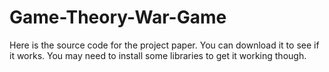 # Game-Theory-War-Game
Here is the source code for the project paper. You can download it to see if it works. You may need to install some libraries to get it working though.
